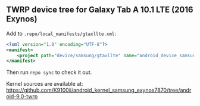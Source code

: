 ## TWRP device tree for Galaxy Tab A 10.1 LTE (2016 Exynos)

Add to `.repo/local_manifests/gtaxllte.xml`:

```xml
<?xml version="1.0" encoding="UTF-8"?>
<manifest>
	<project path="device/samsung/gtaxllte" name="android_device_samsung_gtaxllte" remote="github" revision="android-9.0" />
</manifest>
```

Then run `repo sync` to check it out.

Kernel sources are available at: https://github.com/K9100ii/android_kernel_samsung_exynos7870/tree/android-9.0-twrp

